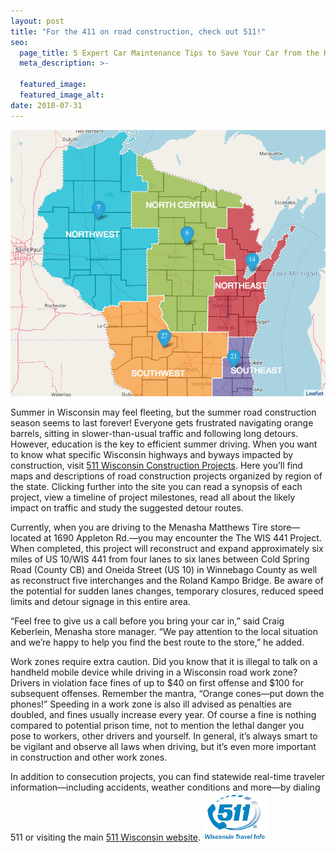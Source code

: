 ```yaml
---
layout: post
title: "For the 411 on road construction, check out 511!"
seo:
  page_title: 5 Expert Car Maintenance Tips to Save Your Car from the Heat
  meta_description: >-

  featured_image:
  featured_image_alt:
date: 2018-07-31
---
```


![Map of Wisconsin construction projects](summerConstruction.jpg)

Summer in Wisconsin may feel fleeting, but the summer road construction season seems to last forever! Everyone gets frustrated navigating orange barrels, sitting in slower-than-usual traffic and following long detours. However, education is the key to efficient summer driving. When you want to know what specific Wisconsin highways and byways impacted by construction, visit [511 Wisconsin Construction Projects](https://projects.511wi.gov/). Here you’ll find maps and descriptions of road construction projects organized by region of the state. Clicking further into the site you can read a synopsis of each project, view a timeline of project milestones, read all about the likely impact on traffic and study the suggested detour routes.

Currently, when you are driving to the Menasha Matthews Tire store—located at 1690 Appleton Rd.—you may encounter the The WIS 441 Project. When completed, this project will reconstruct and expand approximately six miles of US 10/WIS 441 from four lanes to six lanes between Cold Spring Road (County CB) and Oneida Street (US 10) in Winnebago County as well as reconstruct five interchanges and the Roland Kampo Bridge. Be aware of the potential for sudden lanes changes, temporary closures, reduced speed limits and detour signage in this entire area.

“Feel free to give us a call before you bring your car in,” said Craig Keberlein, Menasha store manager. “We pay attention to the local situation and we’re happy to help you find the best route to the store,” he added.

Work zones require extra caution. Did you know that it is illegal to talk on a handheld mobile device while driving in a Wisconsin road work zone? Drivers in violation face fines of up to $40 on first offense and $100 for subsequent offenses. Remember the mantra, “Orange cones—put down the phones!” Speeding in a work zone is also ill advised as penalties are doubled, and fines usually increase every year. Of course a fine is nothing compared to potential prison time, not to mention the lethal danger you pose to workers, other drivers and yourself. In general, it’s always smart to be vigilant and observe all laws when driving, but it’s even more important in construction and other work zones.

In addition to consecution projects, you can find statewide real-time traveler information—including accidents, weather conditions and more—by dialing 511 or visiting the main [511 Wisconsin website](https://511wi.gov).
![511 Wisconsin Travel Info](511WisconsinTravelInfo.jpg)
